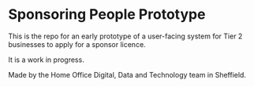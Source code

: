 # Sponsoring People Prototype

This is the repo for an early prototype of a user-facing system for Tier 2 businesses to apply for a sponsor licence.

It is a work in progress.

Made by the Home Office Digital, Data and Technology team in Sheffield.

